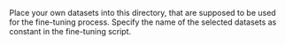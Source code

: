 Place your own datasets into this directory, that are supposed to be used for the fine-tuning process. Specify the name of the selected datasets as constant in the fine-tuning script.
